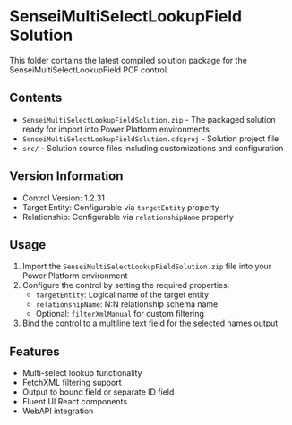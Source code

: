 # SenseiMultiSelectLookupField Solution

This folder contains the latest compiled solution package for the SenseiMultiSelectLookupField PCF control.

## Contents

- `SenseiMultiSelectLookupFieldSolution.zip` - The packaged solution ready for import into Power Platform environments
- `SenseiMultiSelectLookupFieldSolution.cdsproj` - Solution project file
- `src/` - Solution source files including customizations and configuration

## Version Information

- Control Version: 1.2.31
- Target Entity: Configurable via `targetEntity` property
- Relationship: Configurable via `relationshipName` property

## Usage

1. Import the `SenseiMultiSelectLookupFieldSolution.zip` file into your Power Platform environment
2. Configure the control by setting the required properties:
   - `targetEntity`: Logical name of the target entity
   - `relationshipName`: N:N relationship schema name
   - Optional: `filterXmlManual` for custom filtering
3. Bind the control to a multiline text field for the selected names output

## Features

- Multi-select lookup functionality
- FetchXML filtering support
- Output to bound field or separate ID field
- Fluent UI React components
- WebAPI integration